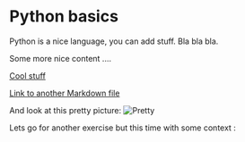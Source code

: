 # Python basics

Python is a nice language, you can add stuff. Bla bla bla.

Some more nice content ....

[Cool stuff](http://gitbook.io)

[Link to another Markdown file](./xyz/file.md)

And look at this pretty picture:
![Pretty](../assets/my-pretty-picture.png "Pretty")

Lets go for another exercise but this time with some context :
